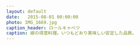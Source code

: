 ```yaml
---
layout: default
date:   2015-08-01 00:00:00
photo: IMG_1669.jpg
caption_header: ロールキャベツ
caption: 嫁の得意料理。いつもどおり美味しい安定した品質。
---
```

